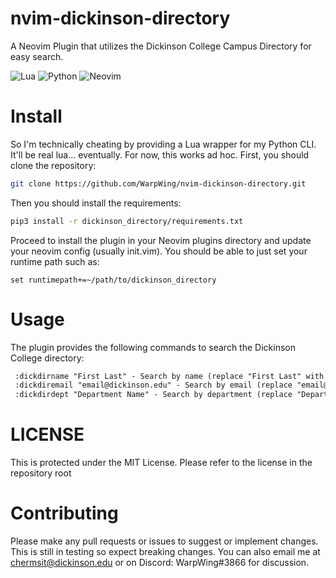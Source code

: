 # nvim-dickinson-directory
A Neovim Plugin that utilizes the Dickinson College Campus Directory for easy search.

![Lua](https://img.shields.io/badge/lua-%232C2D72.svg?style=for-the-badge&logo=lua&logoColor=white)
![Python](https://img.shields.io/badge/python-3670A0?style=for-the-badge&logo=python&logoColor=ffdd54)
![Neovim](https://img.shields.io/badge/NeoVim-%2357A143.svg?&style=for-the-badge&logo=neovim&logoColor=white)

# Install

So I'm technically cheating by providing a Lua wrapper for my Python CLI. It'll be real lua... eventually. For now, this works ad hoc. First, you should clone the repository:

```bash
git clone https://github.com/WarpWing/nvim-dickinson-directory.git
```
Then you should install the requirements:
```bash
pip3 install -r dickinson_directory/requirements.txt
```
Proceed to install the plugin in your Neovim plugins directory and update your neovim config (usually init.vim). You should be able to just set your runtime path such as:
```vim
set runtimepath+=~/path/to/dickinson_directory
```

# Usage
The plugin provides the following commands to search the Dickinson College directory:
```apache
 :dickdirname "First Last" - Search by name (replace "First Last" with the actual name)
 :dickdiremail "email@dickinson.edu" - Search by email (replace "email@dickinson.edu" with the actual email)
 :dickdirdept "Department Name" - Search by department (replace "Department Name" with the actual department name)
```
# LICENSE
This is protected under the MIT License. Please refer to the license in the repository root

# Contributing
Please make any pull requests or issues to suggest or implement changes. This is still in testing so expect breaking changes. You can also email me at chermsit@dickinson.edu or on Discord: WarpWing#3866 for discussion.


